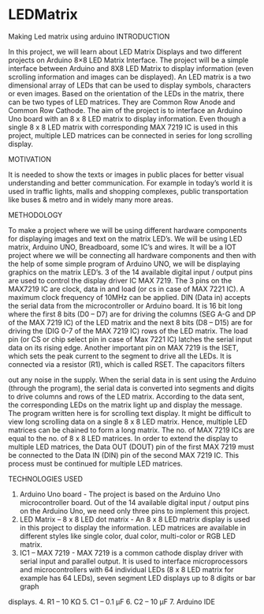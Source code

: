 # LEDMatrix
Making Led matrix using arduino
INTRODUCTION

In this project, we will learn about LED Matrix Displays and two different projects on Arduino 8×8 LED Matrix Interface. The project will be a simple interface between Arduino and 8X8 LED Matrix to display information (even scrolling information and images can be displayed). An LED matrix is a two dimensional array of LEDs that can be used to display symbols, characters or even images.
Based on the orientation of the LEDs in the matrix, there can be two types of LED matrices. They are Common Row Anode and Common Row Cathode. The aim of the project is to interface an Arduino Uno board with an 8 x 8 LED matrix to display information. Even though a single 8 x 8 LED matrix with corresponding MAX 7219 IC is used in this project, multiple LED matrices can be connected in series for long scrolling display.

MOTIVATION

It is needed to show the texts or images in public places for better visual understanding and better communication. For example in today’s world it is used in traffic lights, malls and shopping complexes, public transportation like buses & metro and in widely many more areas.

METHODOLOGY

To make a project where we will be using different hardware components for displaying images and text on the matrix LED’s. We will be using LED matrix, Arduino UNO, Breadboard, some IC’s and wires. It will be a IOT project where we will be connecting all hardware components and then with the help of some simple program of Arduino UNO, we will be displaying graphics on the matrix
LED’s. 3 of the 14 available digital input / output pins are used to control the display driver IC MAX 7219. The 3 pins on the MAX7219 IC are clock, data in and load (or cs in case of MAX 7221 IC). A maximum clock frequency of 10MHz can be applied. DIN (Data in) accepts the serial data from the microcontroller or Arduino board. It is 16 bit long where the first 8 bits (D0 – D7) are for driving the columns (SEG A-G and DP of the MAX 7219 IC) of the LED matrix and the next 8 bits (D8 – D15) are for driving the (DIG 0-7 of the MAX 7219 IC) rows of the LED matrix. The load pin (or CS or chip select pin in case of Max 7221 IC) latches the serial input data on its rising edge.
Another important pin on MAX 7219 is the ISET, which sets the peak current to the segment to drive all the LEDs. It is connected via a resistor (R1), which is called RSET. The capacitors filters
 
out any noise in the supply. When the serial data in is sent using the Arduino (through the program), the serial data is converted into segments and digits to drive columns and rows of the LED matrix. According to the data sent, the corresponding LEDs on the matrix light up and display the message. The program written here is for scrolling text display. It might be difficult to view long scrolling data on a single 8 x 8 LED matrix. Hence, multiple LED matrices can be chained to form a long matrix. The no. of MAX 7219 ICs are equal to the no. of 8 x 8 LED matrices. In order to extend the display to multiple LED matrices, the Data OUT (DOUT) pin of the first MAX 7219 must be connected to the Data IN (DIN) pin of the second MAX 7219 IC. This process must be continued for multiple LED matrices.
 

TECHNOLOGIES USED


1.	Arduino Uno board - The project is based on the Arduino Uno microcontroller board. Out of the 14 available digital input / output pins on the Arduino Uno, we need only three pins to implement this project.
2.	LED Matrix – 8 x 8 LED dot matrix - An 8 x 8 LED matrix display is used in this project to display the information. LED matrices are available in different styles like single color, dual color, multi-color or RGB LED matrix.
3.	IC1 – MAX 7219 - MAX 7219 is a common cathode display driver with serial input and parallel output. It is used to interface microprocessors and microcontrollers with 64 individual LEDs (8 x 8 LED matrix for example has 64 LEDs), seven segment LED displays up to 8 digits or bar graph
 
displays.
4. R1 – 10 KΩ
5. C1 – 0.1 μF
6. C2 – 10 μF
7.	Arduino IDE

